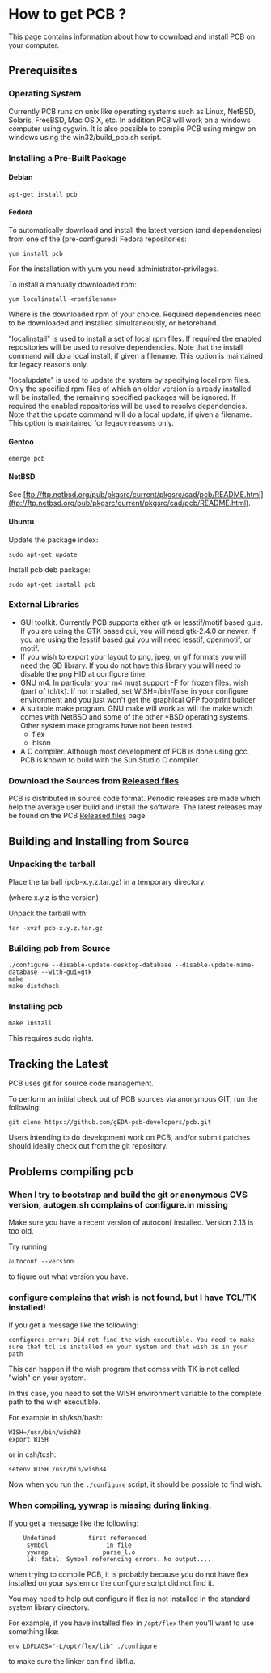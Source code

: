 # How to get PCB ?

This page contains information about how to download and install PCB on your computer.

## Prerequisites

### Operating System

Currently PCB runs on unix like operating systems such as Linux, NetBSD, Solaris, FreeBSD, Mac OS X, etc. In addition PCB will work on a windows computer using cygwin. It is also possible to compile PCB using mingw on windows using the win32/build_pcb.sh script.

### Installing a Pre-Built Package

#### Debian

```
apt-get install pcb
```

#### Fedora

To automatically download and install the latest version (and dependencies) from one of the (pre-configured) Fedora repositories:

```
yum install pcb
```

For the installation with yum you need administrator-privileges.

To install a manually downloaded rpm:

```
yum localinstall <rpmfilename>
```

Where <rpmfilename> is the downloaded rpm of your choice. Required dependencies need to be downloaded and installed simultaneously, or beforehand.

"localinstall" is used to install a set of local rpm files. If required the enabled repositories will be used to resolve dependencies. Note that the install command will do a local install, if given a filename. This option is maintained for legacy reasons only.

"localupdate" is used to update the system by specifying local rpm files. Only the specified rpm files of which an older version is already installed will be installed, the remaining specified packages will be ignored. If required the enabled repositories will be used to resolve dependencies. Note that the update command will do a local update, if given a filename. This option is maintained for legacy reasons only.

#### Gentoo

```
emerge pcb
```

#### NetBSD

See [ftp://ftp.netbsd.org/pub/pkgsrc/current/pkgsrc/cad/pcb/README.html](ftp://ftp.netbsd.org/pub/pkgsrc/current/pkgsrc/cad/pcb/README.html).

#### Ubuntu

Update the package index:

```
sudo apt-get update
```

Install pcb deb package:

```
sudo apt-get install pcb
```

### External Libraries

- GUI toolkit. Currently PCB supports either gtk or lesstif/motif based guis. If you are using the GTK based gui, you will need gtk-2.4.0 or newer. If you are using the lesstif based gui you will need lesstif, openmotif, or motif.
- If you wish to export your layout to png, jpeg, or gif formats you will need the GD library. If you do not have this library you will need to disable the png HID at configure time.
- GNU m4. In particular your m4 must support -F for frozen files.
wish (part of tcl/tk). If not installed, set WISH=/bin/false in your configure environment and you just won't get the graphical QFP footprint builder
- A suitable make program. GNU make will work as will the make which comes with NetBSD and some of the other *BSD operating systems. Other system make programs have not been tested.
   - flex
   - bison
- A C compiler. Although most development of PCB is done using gcc, PCB is known to build with the Sun Studio C compiler.

### Download the Sources from [Released files](https://github.com/bert/pcb/wiki/2.0-Released-files)

PCB is distributed in source code format. Periodic releases are made which help the average user build and install the software. The latest releases may be found on the PCB [Released files](https://github.com/bert/pcb/wiki/2.0-Released-files) page.

## Building and Installing from Source

### Unpacking the tarball

Place the tarball (pcb-x.y.z.tar.gz) in a temporary directory.

(where x.y.z is the version)

Unpack the tarball with:

```
tar -xvzf pcb-x.y.z.tar.gz
```

### Building pcb from Source

```
./configure --disable-update-desktop-database --disable-update-mime-database --with-gui=gtk 
make
make distcheck
```

### Installing pcb

```
make install
```

This requires sudo rights.

## Tracking the Latest

PCB uses git for source code management.

To perform an initial check out of PCB sources via anonymous GIT, run the following:

```
git clone https://github.com/gEDA-pcb-developers/pcb.git
```

Users intending to do development work on PCB, and/or submit patches should ideally check out from the git repository.


## Problems compiling pcb

### When I try to bootstrap and build the git or anonymous CVS version, autogen.sh complains of configure.in missing

Make sure you have a recent version of autoconf installed. Version 2.13 is too old.

Try running

```
autoconf --version
```

to figure out what version you have. 

### configure complains that wish is not found, but I have TCL/TK installed!

If you get a message like the following:

```
configure: error: Did not find the wish executible. You need to make sure that tcl is installed on your system and that wish is in your path
```

This can happen if the wish program that comes with TK is not called "wish" on your system.

In this case, you need to set the WISH environment variable to the complete path to the wish executible.

For example in sh/ksh/bash:

```
WISH=/usr/bin/wish83
export WISH
```

or in csh/tcsh:

```
setenv WISH /usr/bin/wish84
```

Now when you run the ```./configure``` script, it should be possible to find wish. 

### When compiling, yywrap is missing during linking.

If you get a message like the following:

```
    Undefined         first referenced
     symbol                in file
     yywrap               parse_l.o
     ld: fatal: Symbol referencing errors. No output....
``` 

when trying to compile PCB, it is probably because you do not have flex installed on your system or the configure script did not find it.

You may need to help out configure if flex is not installed in the standard system library directory.

For example, if you have installed flex in ```/opt/flex``` then you'll want to use something like:

```
env LDFLAGS="-L/opt/flex/lib" ./configure
```

to make sure the linker can find libfl.a.
